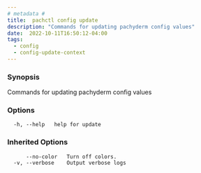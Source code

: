 ```yaml
---
# metadata # 
title:  pachctl config update
description: "Commands for updating pachyderm config values"
date:  2022-10-11T16:50:12-04:00
tags:
  - config
  - config-update-context
---
```


### Synopsis

Commands for updating pachyderm config values

### Options

```
  -h, --help   help for update
```

### Inherited Options

```
      --no-color   Turn off colors.
  -v, --verbose    Output verbose logs
```

